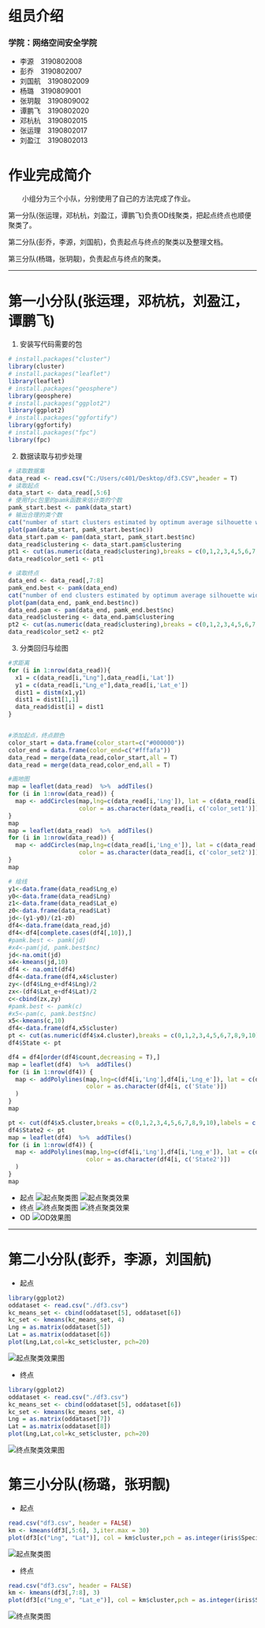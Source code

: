 # 组员介绍
### 学院：网络空间安全学院
- 李源&emsp;3190802008
- 彭乔&emsp;3190802007
- 刘国航&emsp;3190802009
- 杨璐&emsp;3190809001
- 张玥靓&emsp;3190809002
- 谭鹏飞&emsp;3190802020
- 邓杭杭&emsp;3190802015
- 张运理&emsp;3190802017
- 刘盈江&emsp;3190802013



# 作业完成简介
&emsp;&emsp;小组分为三个小队，分别使用了自己的方法完成了作业。

第一分队(张运理，邓杭杭，刘盈江，谭鹏飞)负责OD线聚类，把起点终点也顺便聚类了。

第二分队(彭乔，李源，刘国航)，负责起点与终点的聚类以及整理文档。

第三分队(杨璐，张玥靓)，负责起点与终点的聚类。

-----
# 第一小分队(张运理，邓杭杭，刘盈江，谭鹏飞)
1. 安装写代码需要的包
```R
# install.packages("cluster")
library(cluster)
# install.packages("leaflet")
library(leaflet)
# install.packages("geosphere")
library(geosphere)
# install.packages("ggplot2")
library(ggplot2)
# install.packages("ggfortify")
library(ggfortify)
# install.packages("fpc")
library(fpc)
```
2. 数据读取与初步处理
```R
# 读取数据集
data_read <- read.csv("C:/Users/c401/Desktop/df3.CSV",header = T)
# 读取起点
data_start <- data_read[,5:6]
# 使用fpc包里的pamk函数来估计类的个数
pamk_start.best <- pamk(data_start)
# 输出合理的类个数
cat("number of start clusters estimated by optimum average silhouette width:", pamk_start.best$nc, "\n")
plot(pam(data_start, pamk_start.best$nc))
data_start.pam <- pam(data_start, pamk_start.best$nc)
data_read$clustering <- data_start.pam$clustering
pt1 <- cut(as.numeric(data_read$clustering),breaks = c(0,1,2,3,4,5,6,7,8,9,10),labels = c("#000000", "#008080", "#e60000","#8b4513","#00ffff","#b85798","#625b57","#0047ab","#ffd700","#ffb366"))
data_read$color_set1 <- pt1

# 读取终点
data_end <- data_read[,7:8]
pamk_end.best <- pamk(data_end)
cat("number of end clusters estimated by optimum average silhouette width:", pamk_end.best$nc, "\n")
plot(pam(data_end, pamk_end.best$nc))
data_end.pam <- pam(data_end, pamk_end.best$nc)
data_read$clustering <- data_end.pam$clustering
pt2 <- cut(as.numeric(data_read$clustering),breaks = c(0,1,2,3,4,5,6,7,8,9,10),labels = c("#000000", "#008080", "#e60000","#8b4513","#00ffff","#b85798","#625b57","#0047ab","#ffd700","#ffb366"))
data_read$color_set2 <- pt2
```

3. 分类回归与绘图
```R
#求距离
for (i in 1:nrow(data_read)){
  x1 = c(data_read[i,"Lng"],data_read[i,'Lat'])
  y1 = c(data_read[i,"Lng_e"],data_read[i,'Lat_e'])
  dist1 = distm(x1,y1)
  dist1 = dist1[1,1]
  data_read$dist[i] = dist1 
}


#添加起点，终点颜色
color_start = data.frame(color_start=c("#000000"))
color_end = data.frame(color_end=c("#fffafa"))
data_read = merge(data_read,color_start,all = T)
data_read = merge(data_read,color_end,all = T)

#画地图
map = leaflet(data_read)  %>%  addTiles()
for (i in 1:nrow(data_read)) {
  map <- addCircles(map,lng=c(data_read[i,'Lng']), lat = c(data_read[i,'Lat']),
                    color = as.character(data_read[i, c('color_set1')]))
}
map
map = leaflet(data_read)  %>%  addTiles()
for (i in 1:nrow(data_read)) {
  map <- addCircles(map,lng=c(data_read[i,'Lng_e']), lat = c(data_read[i,'Lat_e']),
                    color = as.character(data_read[i, c('color_set2')]))
}
map

# 绘线
y1<-data.frame(data_read$Lng_e)
y0<-data.frame(data_read$Lng)
z1<-data.frame(data_read$Lat_e)
z0<-data.frame(data_read$Lat)
jd<-(y1-y0)/(z1-z0)
df4<-data.frame(data_read,jd)
df4<-df4[complete.cases(df4[,10]),]
#pamk.best <- pamk(jd)
#x4<-pam(jd, pamk.best$nc)
jd<-na.omit(jd)
x4<-kmeans(jd,10)
df4 <- na.omit(df4)
df4<-data.frame(df4,x4$cluster)
zy<-(df4$Lng_e+df4$Lng)/2
zx<-(df4$Lat_e+df4$Lat)/2
c<-cbind(zx,zy)
#pamk.best <- pamk(c)
#x5<-pam(c, pamk.best$nc)
x5<-kmeans(c,10)
df4<-data.frame(df4,x5$cluster)
pt <- cut(as.numeric(df4$x4.cluster),breaks = c(0,1,2,3,4,5,6,7,8,9,10),labels = c("#000000", "#008080", "#e60000","#8b4513","#00ffff","#b85798","#625b57","#0047ab","#ffd700","#ffb366"))
df4$State <- pt

df4 = df4[order(df4$count,decreasing = T),]
map = leaflet(df4)  %>%  addTiles()
for (i in 1:nrow(df4)) {
  map <- addPolylines(map,lng=c(df4[i,'Lng'],df4[i,'Lng_e']), lat = c(df4[i,'Lat'],df4[i,'Lat_e']), 
                      color = as.character(df4[i, c('State')])
  )
}
map

pt <- cut(df4$x5.cluster,breaks = c(0,1,2,3,4,5,6,7,8,9,10),labels = c("#000000", "#008080", "#e60000","#8b4513","#00ffff","#b85798","#625b57","#0047ab","#ffd700","#ffb366"))
df4$State2 <- pt
map = leaflet(df4)  %>%  addTiles()
for (i in 1:nrow(df4)) {
  map <- addPolylines(map,lng=c(df4[i,'Lng'],df4[i,'Lng_e']), lat = c(df4[i,'Lat'],df4[i,'Lat_e']), 
                      color = as.character(df4[i, c('State2')])
  )
}
map
```

- 起点
![起点聚类图](https://user-images.githubusercontent.com/15363304/67291900-d13b8280-f514-11e9-962b-2389def91a03.png)
![起点聚类效果](https://user-images.githubusercontent.com/15363304/67291762-9df8f380-f514-11e9-8a13-5d8de156db32.png)
- 终点
![终点聚类图](https://user-images.githubusercontent.com/15363304/67291997-f7f9b900-f514-11e9-97a4-74cfbd24d777.png)
![终点聚类效果](https://user-images.githubusercontent.com/15363304/67292005-faf4a980-f514-11e9-8e04-c3066148d151.png)
- OD
![OD效果图](https://user-images.githubusercontent.com/15363304/67293540-25dffd00-f517-11e9-8bf2-c7fd9d506a44.png)

-----
# 第二小分队(彭乔，李源，刘国航)

- 起点
```r
library(ggplot2)
oddataset <- read.csv("./df3.csv")
kc_means_set <- cbind(oddataset[5], oddataset[6])
kc_set <- kmeans(kc_means_set, 4)
Lng = as.matrix(oddataset[5])
Lat = as.matrix(oddataset[6])
plot(Lng,Lat,col=kc_set$cluster, pch=20)
```
![起点聚类效果图](https://user-images.githubusercontent.com/15363304/67295293-82dcb280-f519-11e9-9e7d-3a936c1c1ae5.png)
- 终点
```r
library(ggplot2)
oddataset <- read.csv("./df3.csv")
kc_means_set <- cbind(oddataset[5], oddataset[6])
kc_set <- kmeans(kc_means_set, 4)
Lng = as.matrix(oddataset[7])
Lat = as.matrix(oddataset[8])
plot(Lng,Lat,col=kc_set$cluster, pch=20)
```
![终点聚类效果图](https://user-images.githubusercontent.com/15363304/67295305-853f0c80-f519-11e9-9642-b9456b2d72bf.png)

# 第三小分队(杨璐，张玥靓)

- 起点
```r
read.csv("df3.csv", header = FALSE)
km <- kmeans(df3[,5:6], 3,iter.max = 30)
plot(df3[c("Lng", "Lat")], col = km$cluster,pch = as.integer(iris$Species))
```

![起点聚类图](https://user-images.githubusercontent.com/15363304/67295958-67be7280-f51a-11e9-9c3a-e5ff4ffe4b3e.png)

- 终点
```r
read.csv("df3.csv", header = FALSE)
km <- kmeans(df3[,7:8], 3)
plot(df3[c("Lng_e", "Lat_e")], col = km$cluster,pch = as.integer(iris$Species))
```
![终点聚类图](https://user-images.githubusercontent.com/15363304/67295975-6db45380-f51a-11e9-9e0f-133e44221323.png)

